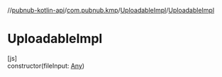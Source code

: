//[pubnub-kotlin-api](../../../index.md)/[com.pubnub.kmp](../index.md)/[UploadableImpl](index.md)/[UploadableImpl](-uploadable-impl.md)

# UploadableImpl

[js]\
constructor(fileInput: [Any](https://kotlinlang.org/api/core/kotlin-stdlib/kotlin/-any/index.html))
